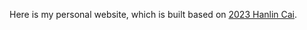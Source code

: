  Here is my personal website, which is built based on [2023 Hanlin Cai](https://github.com/GuangLun2000/GuangLun2000.github.io).



